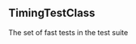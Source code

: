 ## <a id="Peeves.TestUtils.TimingTestClass">TimingTestClass</a>
The set of fast tests in the test suite




